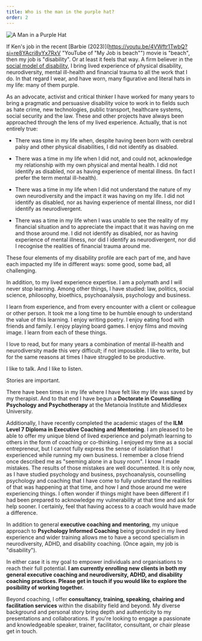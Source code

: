 ```yaml
---
title: Who is the man in the purple hat?
order: 2
---
```

![A Man in a Purple Hat]({{site.baseurl}}/img/Purple%20Hat.jpg)

If Ken's job in the recent [Barbie (2023)](https://youtu.be/4VWftr1TwbQ?si=re8YAcri8yYx7RxV "YouTube of "My Job is beach"") movie is "beach", then my job is "disability". Or at least it feels that way. A firm believer in the [social model of disability](https://www.disabilityrightsuk.org/social-model-disability-language "DRUK discuss the social model of disability"), I bring lived experience of physical disability, neurodiversity, mental ill-health and financial trauma to all the work that I do. In that regard I wear, and have worn, many figurative and literal hats in my life: many of them purple.

As an advocate, activist and critical thinker I have worked for many years to bring a pragmatic and persuasive disability voice to work in to fields such as hate crime, new technologies, public transport, healthcare systems, social security and the law. These and other projects have always been approached through the lens of my lived experience. Actually, that is not entirely true: 

- There was time in my life when, despite having been born with cerebral palsy and other physical disabilities, I did not identify as disabled.

- There was a time in my life when I did not, and could not, acknowledge my relationship with my own physical and mental health. I did not identify as disabled, nor as having experience of mental illness. (In fact I prefer the term mental ill-health).

- There was a time in my life when I did not understand the nature of my own neurodiversity and the impact it was having on my life. I did not identify as disabled, nor as having experience of mental illness, nor did I identify as neurodivergent. 

- There was a time in my life when I was unable to see the reality of my financial situation and to appreciate the impact that it was having on me and those around me. I did not identify as disabled, nor as having experience of mental illness, nor did I identify as neurodivergent, nor did I recognise the realities of financial trauma around me.

These four elements of my disability profile are each part of me, and have each impacted my life in different ways: some good, some bad, all challenging.

In addition, to my lived experience expertise. I am a polymath and I will never stop learning. Among other things, I have studied: law, politics, social science, philosophy, bioethics, psychoanalysis, psychology and business. 

I learn from experience, and from every encounter with a client or colleague or other person. It took me a long time to be humble enough to understand the value of this learning. I enjoy writing poetry. I enjoy eating food with friends and family. I enjoy playing board games. I enjoy films and moving image. I learn from each of these things.

I love to read, but for many years a combination of mental ill-health and neurodiversity made this very difficult; if not impossible. I like to write, but for the same reasons at times I have struggled to be productive.

I like to talk. And I like to listen.

Stories are important. 

There have been times in my life where I have felt like my life was saved by my therapist. And to that end I have begun a **Doctorate in Counselling Psychology and Psychotherapy** at the Metanoia Institute and Middlesex University.

Additionally, I have recently completed the academic stages of the **ILM Level 7 Diploma in Executive Coaching and Mentoring**. I am pleased to be able to offer my unique blend of lived experience and polymath learning to others in the form of coaching or co-thinking. I enjoyed my time as a social entrepreneur, but I cannot fully express the sense of isolation that I experienced while running my own business. I remember a close friend once described me as "seeming alone in a busy room". I know I made mistakes. The results of those mistakes are well documented. It is only now, as I have studied psychology and business, psychoanalysis, counselling psychology and coaching that I have come to fully understand the realities of that was happening at that time, and how I and those around me were experiencing things. I often wonder if things might have been different if I had been prepared to acknowledge my vulnerability at that time and ask for help sooner. I certainly, feel that having access to a coach would have made a difference.

In addition to general **executive coaching and mentoring**, my unique approach to **Psychology Informed Coaching** being grounded in my lived experience and wider training allows me to have a second specialism in neurodiversity, ADHD, and disability coaching. (Once again, my job is "disability").

In either case it is my goal to empower individuals and organisations to reach their full potential. **I am currently enrolling new clients in both my general executive coaching and neurodiversity, ADHD, and disability coaching practices. Please get in touch if you would like to explore the posibility of working together.**

Beyond coaching, I offer **consultancy, training, speaking, chairing and facilitation services** within the disability field and beyond. My diverse background and personal story bring depth and authenticity to my presentations and collaborations. If you're looking to engage a passionate and knowledgeable speaker, trainer, facilitator, consultant, or chair please get in touch.
